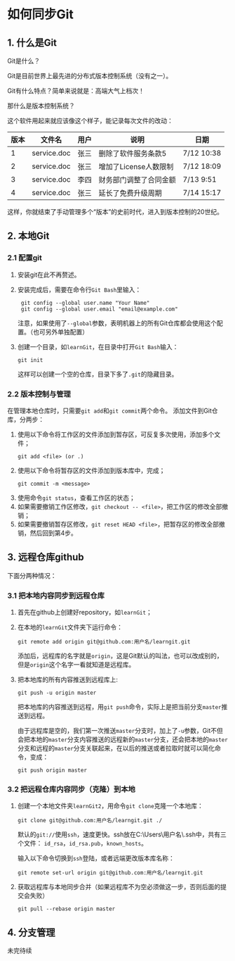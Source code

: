 # 如何同步Git

## 1. 什么是Git

Git是什么？

Git是目前世界上最先进的分布式版本控制系统（没有之一）。

Git有什么特点？简单来说就是：高端大气上档次！

那什么是版本控制系统？

这个软件用起来就应该像这个样子，能记录每次文件的改动：

版本|文件名|用户|说明|日期
-|-|-|-|-
1|service.doc|张三|删除了软件服务条款5|7/12 10:38
2|service.doc|张三|增加了License人数限制|7/12 18:09
3|service.doc|李四|财务部门调整了合同金额|7/13 9:51
4|service.doc|张三|延长了免费升级周期|7/14 15:17

这样，你就结束了手动管理多个“版本”的史前时代，进入到版本控制的20世纪。

## 2. 本地Git
### 2.1 配置git

1. 安装git在此不再赘述。
2. 安装完成后，需要在命令行`Git Bash`里输入：
   ```
    git config --global user.name "Your Name"
    git config --global user.email "email@example.com"
   ```
   注意，如果使用了`--global`参数，表明机器上的所有Git仓库都会使用这个配置。（也可另外单独配置）

3. 创建一个目录，如`learnGit`，在目录中打开`Git Bash`输入：
   ```
   git init
   ```
   这样可以创建一个空的仓库，目录下多了`.git`的隐藏目录。
### 2.2 版本控制与管理
在管理本地仓库时，只需要`git add`和`git commit`两个命令。
添加文件到Git仓库，分两步：
1. 使用以下命令将工作区的文件添加到暂存区，可反复多次使用，添加多个文件；
    ```
    git add <file> (or .)
    ```
2. 使用以下命令将暂存区的文件添加到版本库中，完成；
   ```
   git commit -m <message>
   ```
3. 使用命令`git status`，查看工作区的状态； 
4. 如果需要撤销工作区修改，`git checkout -- <file>`，把工作区的修改全部撤销；
5. 如果需要撤销暂存区修改，`git reset HEAD <file>`，把暂存区的修改全部撤销，然后回到第4步。
## 3. 远程仓库github

下面分两种情况：
### 3.1 把本地内容同步到远程仓库
1. 首先在github上创建好repository，如`learnGit`；
2. 在本地的`learnGit`文件夹下运行命令：
   ```
   git remote add origin git@github.com:用户名/learngit.git
   ```
   添加后，远程库的名字就是`origin`，这是Git默认的叫法，也可以改成别的，但是`origin`这个名字一看就知道是远程库。
3. 把本地库的所有内容推送到远程库上:
   ```
   git push -u origin master
   ```
    把本地库的内容推送到远程，用`git push`命令，实际上是把当前分支`master`推送到远程。

    由于远程库是空的，我们第一次推送`master`分支时，加上了`-u`参数，Git不但会把本地的`master`分支内容推送的远程新的`master`分支，还会把本地的`master`分支和远程的`master`分支关联起来，在以后的推送或者拉取时就可以简化命令，变成：
    ```
    git push origin master
    ```
### 3.2 把远程仓库内容同步（克隆）到本地
1. 创建一个本地文件夹`learnGit2`，用命令`git clone`克隆一个本地库：
   ```
   git clone git@github.com:用户名/learngit.git ./
   ```
   默认的`git://`使用`ssh`，速度更快。ssh放在C:\Users\用户名\\.ssh中，共有三个文件：
   `id_rsa`，`id_rsa.pub`，`known_hosts`。

    输入以下命令切换到`ssh`登陆，或者远端更改版本库名称：
    ```
    git remote set-url origin git@github.com:用户名/learngit.git
    ```
2. 获取远程库与本地同步合并（如果远程库不为空必须做这一步，否则后面的提交会失败）

    ```
    git pull --rebase origin master
    ```
## 4. 分支管理
未完待续